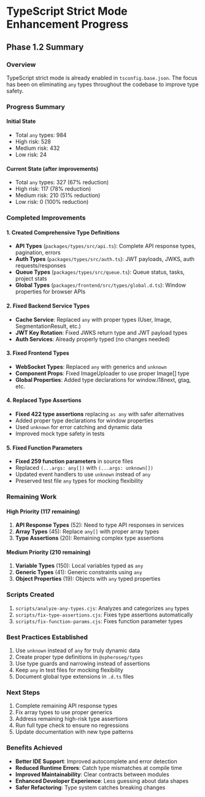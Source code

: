 # TypeScript Strict Mode Enhancement Progress

## Phase 1.2 Summary

### Overview
TypeScript strict mode is already enabled in `tsconfig.base.json`. The focus has been on eliminating `any` types throughout the codebase to improve type safety.

### Progress Summary

#### Initial State
- Total `any` types: 984
- High risk: 528
- Medium risk: 432
- Low risk: 24

#### Current State (after improvements)
- Total `any` types: 327 (67% reduction)
- High risk: 117 (78% reduction)
- Medium risk: 210 (51% reduction)
- Low risk: 0 (100% reduction)

### Completed Improvements

#### 1. Created Comprehensive Type Definitions
- **API Types** (`packages/types/src/api.ts`): Complete API response types, pagination, errors
- **Auth Types** (`packages/types/src/auth.ts`): JWT payloads, JWKS, auth requests/responses
- **Queue Types** (`packages/types/src/queue.ts`): Queue status, tasks, project stats
- **Global Types** (`packages/frontend/src/types/global.d.ts`): Window properties for browser APIs

#### 2. Fixed Backend Service Types
- **Cache Service**: Replaced `any` with proper types (User, Image, SegmentationResult, etc.)
- **JWT Key Rotation**: Fixed JWKS return type and JWT payload types
- **Auth Services**: Already properly typed (no changes needed)

#### 3. Fixed Frontend Types
- **WebSocket Types**: Replaced `any` with generics and `unknown`
- **Component Props**: Fixed ImageUploader to use proper Image[] type
- **Global Properties**: Added type declarations for window.i18next, gtag, etc.

#### 4. Replaced Type Assertions
- **Fixed 422 type assertions** replacing `as any` with safer alternatives
- Added proper type declarations for window properties
- Used `unknown` for error catching and dynamic data
- Improved mock type safety in tests

#### 5. Fixed Function Parameters
- **Fixed 259 function parameters** in source files
- Replaced `(...args: any[])` with `(...args: unknown[])`
- Updated event handlers to use `unknown` instead of `any`
- Preserved test file `any` types for mocking flexibility

### Remaining Work

#### High Priority (117 remaining)
1. **API Response Types** (52): Need to type API responses in services
2. **Array Types** (45): Replace `any[]` with proper array types
3. **Type Assertions** (20): Remaining complex type assertions

#### Medium Priority (210 remaining)
1. **Variable Types** (150): Local variables typed as `any`
2. **Generic Types** (41): Generic constraints using `any`
3. **Object Properties** (19): Objects with `any` typed properties

### Scripts Created
1. `scripts/analyze-any-types.cjs`: Analyzes and categorizes `any` types
2. `scripts/fix-type-assertions.cjs`: Fixes type assertions automatically
3. `scripts/fix-function-params.cjs`: Fixes function parameter types

### Best Practices Established
1. Use `unknown` instead of `any` for truly dynamic data
2. Create proper type definitions in `@spheroseg/types`
3. Use type guards and narrowing instead of assertions
4. Keep `any` in test files for mocking flexibility
5. Document global type extensions in `.d.ts` files

### Next Steps
1. Complete remaining API response types
2. Fix array types to use proper generics
3. Address remaining high-risk type assertions
4. Run full type check to ensure no regressions
5. Update documentation with new type patterns

### Benefits Achieved
- **Better IDE Support**: Improved autocomplete and error detection
- **Reduced Runtime Errors**: Catch type mismatches at compile time
- **Improved Maintainability**: Clear contracts between modules
- **Enhanced Developer Experience**: Less guessing about data shapes
- **Safer Refactoring**: Type system catches breaking changes